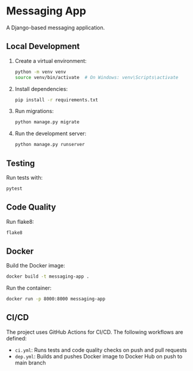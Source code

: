# Messaging App

A Django-based messaging application.

## Local Development

1. Create a virtual environment:
   ```bash
   python -m venv venv
   source venv/bin/activate  # On Windows: venv\Scripts\activate
   ```

2. Install dependencies:
   ```bash
   pip install -r requirements.txt
   ```

3. Run migrations:
   ```bash
   python manage.py migrate
   ```

4. Run the development server:
   ```bash
   python manage.py runserver
   ```

## Testing

Run tests with:
```bash
pytest
```

## Code Quality

Run flake8:
```bash
flake8
```

## Docker

Build the Docker image:
```bash
docker build -t messaging-app .
```

Run the container:
```bash
docker run -p 8000:8000 messaging-app
```

## CI/CD

The project uses GitHub Actions for CI/CD. The following workflows are defined:

- `ci.yml`: Runs tests and code quality checks on push and pull requests
- `dep.yml`: Builds and pushes Docker image to Docker Hub on push to main branch
